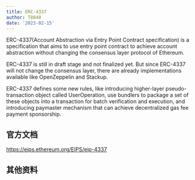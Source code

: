 ```yaml
---
title: ERC-4337
author: T8840
date: '2023-02-15'
---
```




ERC-4337(Account Abstraction via Entry Point Contract specification) is a specification that aims to use entry point contract to achieve account abstraction without changing the consensus layer protocol of Ethereum.

ERC-4337 is still in draft stage and not finalized yet. But since ERC-4337 will not change the consensus layer, there are already implementations available like OpenZeppelin and Stackup.

ERC-4337 defines some new rules, like introducing higher-layer pseudo-transaction object called UserOperation, use bundlers to package a set of these objects into a transaction for batch verification and execution, and introducing paymaster mechanism that can achieve decentralized gas fee payment sponsorship.

## 官方文档
https://eips.ethereum.org/EIPS/eip-4337

## 其他资料

